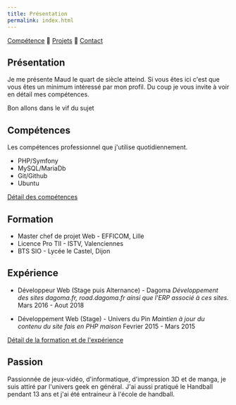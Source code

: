 ```yaml
---
title: Présentation
permalink: index.html
---
```

[Compétence](skills.html) 🔹 [Projets](projects.html) 🔹 [Contact](https://mihani.typeform.com/to/DMC8iL)

## Présentation

Je me présente Maud le quart de siècle atteind. Si vous êtes ici c'est que vous êtes un minimum intéressé par mon profil. Du coup je vous invite à voir en détail mes compétences.

Bon allons dans le vif du sujet

## Compétences

Les compétences professionnel que j'utilise quotidiennement.

* PHP/Symfony
* MySQL/MariaDb
* Git/Github
* Ubuntu

[Détail des compétences](skills.html)

## Formation

* Master chef de projet Web - EFFICOM, Lille
* Licence Pro TII - ISTV, Valenciennes
* BTS SIO - Lycée le Castel, Dijon

## Expérience

* Développeur Web (Stage puis Alternance) - Dagoma
*Développement des sites dagoma.fr, road.dagoma.fr ainsi que l'ERP associé à ces sites.*
Mars 2016 - Aout 2018

* Développement Web (Stage) - Univers du Pin
*Maintien à jour du contenu du site fais en PHP maison*
Fevrier 2015 - Mars 2015

[Détail de la formation et de l'expérience](https://www.linkedin.com/in/maudremoriquet/)

## Passion

Passionnée de jeux-vidéo, d'informatique, d'impression 3D et de manga, je suis attiré par l'univers geek en général.
J'ai aussi pratiqué le Handball pendant 13 ans et j'ai été entraineur à l'école de handball.
